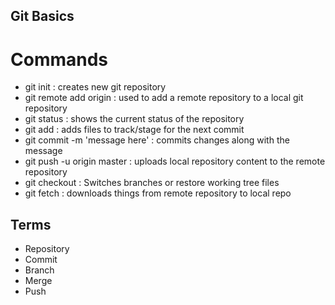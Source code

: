 ## Git Basics
# Commands

- git init : creates new git repository
- git remote add origin : used to add a remote repository to a local git repository
- git status : shows the current status of the repository
- git add : adds files to track/stage for the next commit
- git commit -m 'message here' : commits changes along with the message
- git push -u origin master : uploads local repository content to the remote repository
- git checkout : Switches branches or restore working tree files
- git fetch : downloads things from remote repository to local repo

## Terms
- Repository
- Commit
- Branch
- Merge
- Push 